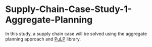 # Supply-Chain-Case-Study-1-Aggregate-Planning
In this study, a supply chain case will be solved using the aggregate planning approach and [PuLP](https://github.com/coin-or/pulp) library.
